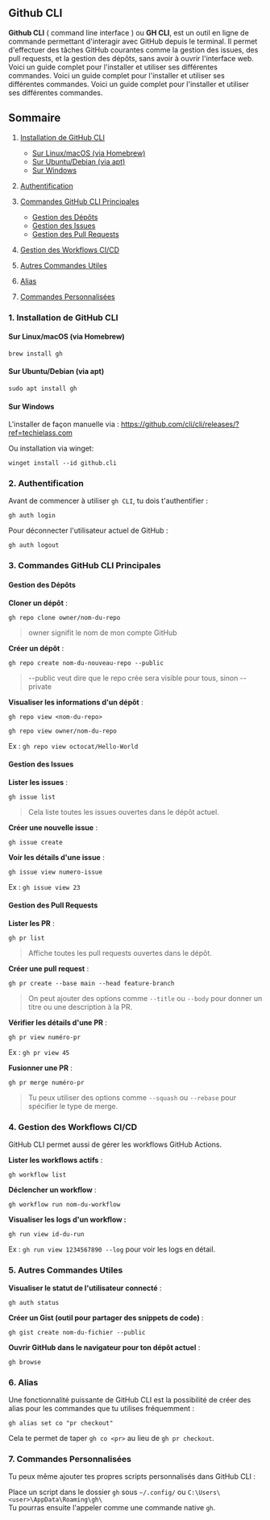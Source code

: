 ## Github CLI

**Github CLI** ( command line interface ) ou **GH CLI**, est un outil en ligne de commande permettant d'interagir avec GitHub depuis le terminal. 
Il permet d'effectuer des tâches GitHub courantes comme la gestion des issues, des pull requests, et la gestion des dépôts, sans avoir à ouvrir l'interface web. 
Voici un guide complet pour l'installer et utiliser ses différentes commandes.
Voici un guide complet pour l'installer et utiliser ses différentes commandes.
Voici un guide complet pour l'installer et utiliser ses différentes commandes.


## Sommaire

1. [Installation de GitHub CLI](#installation-de-github-cli)  
   - [Sur Linux/macOS (via Homebrew)](#sur-linuxmacos-via-homebrew)  
   - [Sur Ubuntu/Debian (via apt)](#sur-ubuntudebian-via-apt)  
   - [Sur Windows](#sur-windows)  

2. [Authentification](#authentification)  

3. [Commandes GitHub CLI Principales](#commandes-github-cli-principales)  
   - [Gestion des Dépôts](#gestion-des-dépôts)  
   - [Gestion des Issues](#gestion-des-issues)  
   - [Gestion des Pull Requests](#gestion-des-pull-requests)

4. [Gestion des Workflows CI/CD](#gestion-des-workflows-cicd)  

5. [Autres Commandes Utiles](#autres-commandes-utiles)  

6. [Alias](#alias)  

7. [Commandes Personnalisées](#commandes-personnalisées)


### 1. **Installation de GitHub CLI**

#### Sur Linux/macOS (via Homebrew)

	brew install gh

#### Sur Ubuntu/Debian (via apt)

	sudo apt install gh

#### Sur Windows

L'installer de façon manuelle via : 
https://github.com/cli/cli/releases/?ref=techielass.com

Ou installation via winget:

	winget install --id github.cli

### 2. **Authentification**

Avant de commencer à utiliser `gh CLI`, tu dois t'authentifier :

	gh auth login

Pour déconnecter l'utilisateur actuel de GitHub :

	gh auth logout
	

### 3. **Commandes GitHub CLI Principales**

#### Gestion des Dépôts

 **Cloner un dépôt** :

	gh repo clone owner/nom-du-repo

> owner signifit le nom de mon compte GitHub 

**Créer un dépôt** :

	gh repo create nom-du-nouveau-repo --public

> --public veut dire que le repo crée sera visible pour tous, sinon --private

**Visualiser les informations d'un dépôt** :

	gh repo view <nom-du-repo>
	
	gh repo view owner/nom-du-repo

  Ex : `gh repo view octocat/Hello-World`

#### Gestion des Issues

**Lister les issues** :

	gh issue list
	
> Cela liste toutes les issues ouvertes dans le dépôt actuel.

**Créer une nouvelle issue** :

	gh issue create

**Voir les détails d'une issue** :

	gh issue view numero-issue

Ex : `gh issue view 23`

#### Gestion des Pull Requests

**Lister les PR** :

	gh pr list

> Affiche toutes les pull requests ouvertes dans le dépôt.

**Créer une pull request** :

	gh pr create --base main --head feature-branch

> On peut ajouter des options comme `--title` ou `--body` pour donner un titre ou une description à la PR.

**Vérifier les détails d'une PR** :

	gh pr view numéro-pr
	
Ex : `gh pr view 45`

**Fusionner une PR** :

	gh pr merge numéro-pr

> Tu peux utiliser des options comme `--squash` ou `--rebase` pour spécifier le type de merge.

### 4. **Gestion des Workflows CI/CD**

GitHub CLI permet aussi de gérer les workflows GitHub Actions.

**Lister les workflows actifs** :

	gh workflow list

**Déclencher un workflow** :

	gh workflow run nom-du-workflow

**Visualiser les logs d'un workflow :**

	gh run view id-du-run

Ex : `gh run view 1234567890 --log` pour voir les logs en détail.

### 5. **Autres Commandes Utiles**

**Visualiser le statut de l'utilisateur connecté** :

	gh auth status

**Créer un Gist (outil pour partager des snippets de code)** :

	gh gist create nom-du-fichier --public

**Ouvrir GitHub dans le navigateur pour ton dépôt actuel** :

	gh browse

### 6. **Alias**

Une fonctionnalité puissante de GitHub CLI est la possibilité de créer des alias pour les commandes que tu utilises fréquemment :

	gh alias set co "pr checkout"

Cela te permet de taper `gh co <pr>` au lieu de `gh pr checkout`.

### 7. **Commandes Personnalisées**

Tu peux même ajouter tes propres scripts personnalisés dans GitHub CLI :

Place un script dans le dossier `gh` sous `~/.config/` ou `C:\Users\<user>\AppData\Roaming\gh\`  
Tu pourras ensuite l'appeler comme une commande native `gh`.
